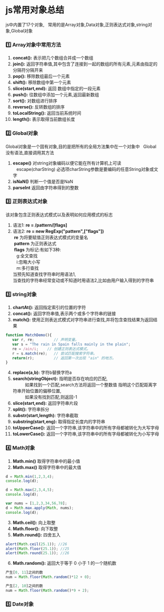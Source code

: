 # js常用对象总结

js中内置了17个对象,  
常用的是Array对象,Data对象,正则表达式对象,string对象,Global对象

### :one: Array对象中常用方法
1. **concat():** 表示把几个数组合并成一个数组  
2. **join():** 返回字符串值,其中包含了连接到一起的数组的所有元素,元素由指定的分隔符分隔开来
3. **pop():** 移除数组最后一个元素
4. **shift():** 移除数组中第一个元素
5. **slice(start,end):** 返回 数组中指定的一段元素
6. **push():** 往数组中添加一个元素,返回最新数组
7. **sort():** 对数组进行排序
8. **reverse():** 反转数组的排序
9. **toLocalString():** 返回当前系统时间
10. **length():** 表示取得当前数组长度

### :two: Global对象
Global对象是一个固有对象,目的是把所有的全局方法集中在一个对象中  
Global没有语法,直接调用其方法  
1. **escape()** 对string对象编码以便它能在所有计算机上可读  
    escape(charString) 必选项charString参数是要编码的任意String对象或文字
2. **isNaN()** 判断一个值是否是NaN
3. **parseInt** 返回由字符串得到的整数
### :three: 正则表达式对象
该对象包含正则表达式模式以及表明如何应用模式的标志  
1. 语法1: **re = /pattern/[flags]** 
2. 语法2: **re = new RegExp("pattern",["flags"])**  
  **re** 为将要赋值正则表达式模式的变量名  
  **pattern** 为正则表达式  
  **flags** 为标记:有如下3种:  
    g:全文查找  
    i:忽略大小写  
    m:多行查找  
 当预先知道查找字符串时用语法1,  
 当查找的字符串经常变动或不知道时用语法2,比如由用户输入得到的字符串

### :three: string对象
1. **chartAt():** 返回指定索引的位置的字符
2. **concat():** 返回字符串值,表示两个或多个字符串的链接
3. **match():** 使用正则表达式模式对字符串进行查找,并将包含查找结果为返回结果
```js
function MatchDemo(){ 
   var r, re;         // 声明变量。 
   var s = "The rain in Spain falls mainly in the plain"; 
   re = /ain/i;    // 创建正则表达式模式。 
   r = s.match(re);   // 尝试匹配搜索字符串。 
   return(r);         // 返回第一次出现 "ain" 的地方。 
} 
```
4. **replace(a,b):** 字符b替换字符a
5. **search(stringObject):** 指明是否存在响应的匹配,  
           如果找到一个匹配,search方法将返回一个整数值 指明这个匹配距离字符串开始位置的偏移位置,  
           如果没有找到匹配,则返回-1
6. **slice(start,end):** 返回字符串片段
7. **split():** 字符串拆分
8. **substr(start,length):** 字符串截取
9. **substring(start,eng):** 取得指定长度内的字符串
10. **toUpperCase():** 返回一个字符串,该字符串中的所有字母都被转化为大写字母
11. **toLowerCase():** 返回一个字符串,该字符串中的所有字母都被转化为小写字母
### :four: Math对象
1. **Math.min()** 取得字符串中的最小值  
2. **Math.max()** 取得字符串中的最大值
```js
d = Math.min(1,2,3,4);
console.log(d);

d = Math.max(2,3,4,5);
console.log(d);

var nums = [1,2,3,34,56,78];
d = Math.max.apply(Math, nums);
console.log(d);
```
3. **Math.ceil():** 向上取整
4. **Math.floor():** 向下取整
5. **Math.round():** 四舍五入
```js
alert(Math.ceil(25.1)); //26
alert(Math.floor(25.1)); //25
alert(Math.round(25.1)); //26
```
6. **Math.random():** 返回大于等于 0 小于 1 的一个随机数
```js
产生[0, 11]之间的数
num = Math.floor(Math.random()*12 + 0);

产生[2, 10]之间的数
num = Math.floor(Math.random()*9 + 2);
```
### :five: Date对象


















